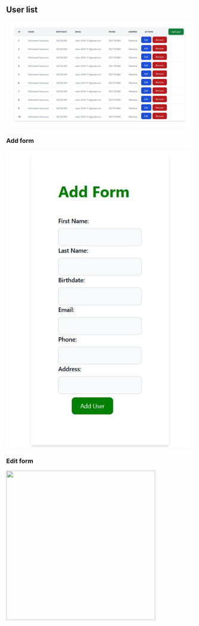 <h2>User list</h2>

![user table](src/assets/1.jpg)

<h3>Add form</h3>

![add form](src/assets/add.jpg)

<h3>Edit form</h3>

<img src="https://github.com/Mohamed-Hassouna/User-Actions/src/assets/edit.jpg" width="400" height="400">

